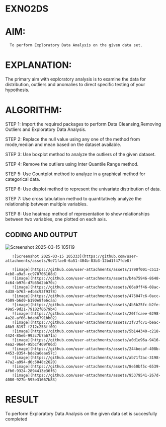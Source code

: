 # EXNO2DS
# AIM:
      To perform Exploratory Data Analysis on the given data set.
      
# EXPLANATION:
  The primary aim with exploratory analysis is to examine the data for distribution, outliers and anomalies to direct specific testing of your hypothesis.
  
# ALGORITHM:
STEP 1: Import the required packages to perform Data Cleansing,Removing Outliers and Exploratory Data Analysis.

STEP 2: Replace the null value using any one of the method from mode,median and mean based on the dataset available.

STEP 3: Use boxplot method to analyze the outliers of the given dataset.

STEP 4: Remove the outliers using Inter Quantile Range method.

STEP 5: Use Countplot method to analyze in a graphical method for categorical data.

STEP 6: Use displot method to represent the univariate distribution of data.

STEP 7: Use cross tabulation method to quantitatively analyze the relationship between multiple variables.

STEP 8: Use heatmap method of representation to show relationships between two variables, one plotted on each axis.

## CODING AND OUTPUT
![Screenshot 2025-03-15 105119](https://github.com/user-attachments/assets/0990135f-2e01-4923-a927-02b5aad1f491)

       ![Screenshot 2025-03-15 105333](https://github.com/user-attachments/assets/9e71fae8-6a51-404b-83b3-12bd1f47fde8)

       ![image](https://github.com/user-attachments/assets/1790f001-c513-4cb8-a9a5-cc970706108d)
       ![image](https://github.com/user-attachments/assets/b4a75946-8648-4c64-b976-d7b55d2bb70c)
       ![image](https://github.com/user-attachments/assets/66e9ff46-08ac-4d38-b763-e4b4c93f9378)
       ![image](https://github.com/user-attachments/assets/475047c6-0acc-4509-b6d0-b190e8fe6caa)
       ![image](https://github.com/user-attachments/assets/4b5b25fc-b2fe-49a5-9d21-79182f8679b4)
       ![image](https://github.com/user-attachments/assets/20ffcaee-6298-4a28-af66-bdab6791bb02)
       ![image](https://github.com/user-attachments/assets/3f73fc71-beac-46b5-8197-f212c253ff09)
       ![image](https://github.com/user-attachments/assets/5b144340-c218-4424-85e6-993c7b7a671a)
       ![image](https://github.com/user-attachments/assets/a0d1e96a-9416-4ea2-96e4-95bcf409f06d)
       ![image](https://github.com/user-attachments/assets/244becaf-408b-4453-8354-bde2a6eae57c)
       ![image](https://github.com/user-attachments/assets/ab71f2ac-3198-47a2-a994-d6c5048c2620)
       ![image](https://github.com/user-attachments/assets/8e50bf5c-6539-4fb0-9324-2894413e36f6)
       ![image](https://github.com/user-attachments/assets/95379541-267d-4080-927b-595e31667b83)
# RESULT
To perform Exploratory Data Analysis on the given data set is succesfully completed
        
